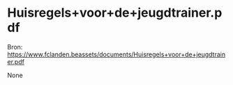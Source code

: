 # Huisregels+voor+de+jeugdtrainer.pdf

Bron: https://www.fclanden.beassets/documents/Huisregels+voor+de+jeugdtrainer.pdf

None
